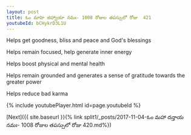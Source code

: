 ```yaml
---
layout: post
title: ఓం మాహె జిహ్వాయా నమః- 1008 రోజుల తపస్సులో రోజు  421
youtubeId: bCHykrD3L1U
---
```

 
 
Helps get goodness, bliss and peace and God's blessings
 
Helps remain focused, help generate inner energy 
 
Helps boost physical and mental health 
 
Helps remain grounded and generates a sense of gratitude towards the greater power 
 
Helps reduce bad karma
 
 
 
 


{% include youtubePlayer.html id=page.youtubeId %}
 
[Next]({{ site.baseurl }}{% link  split1/_posts/2017-11-04-ఓం మహా దన్తాయ నమః- 1008 రోజుల తపస్సులో రోజు  420.md%})
 
